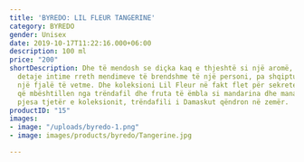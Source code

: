 ```yaml
---
title: 'BYREDO: LIL FLEUR TANGERINE'
category: BYREDO
gender: Unisex
date: 2019-10-17T11:22:16.000+06:00
description: 100 ml
price: "200"
shortDescription: Dhe të mendosh se diçka kaq e thjeshtë si një aromë, mund të ndajë
  detaje intime rreth mendimeve të brendshme të një personi, pa shqiptuar as edhe
  një fjalë të vetme. Dhe koleksioni Lil Fleur në fakt flet për sekrete adoleshence
  që mbështillen nga trëndafil dhe fruta të ëmbla si mandarina dhe manaferra. Si gjithë
  pjesa tjetër e koleksionit, trëndafili i Damaskut qëndron në zemër.  **100ml-EDP-UNISEX**
productID: "15"
images:
- image: "/uploads/byredo-1.png"
- image: images/products/byredo/Tangerine.jpg

---
```

